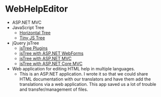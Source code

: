 # WebHelpEditor
+ ASP.NET MVC
+ JavaScript Tree
  + [Horizontal Tree](https://www.codeproject.com/Articles/14638/JavaScript-Horizontal-Tree)
  + [Tiny JS Tree](https://www.codeproject.com/Articles/21393/Tiny-JavaScript-tree)
+ jQuery jsTree
  + [jsTree Plugins](https://www.jstree.com/plugins/)
  + [jsTree with ASP.NET WebForms](https://simpledotnetsolutions.wordpress.com/2012/11/25/jstree-few-examples-with-asp-netc/)
  + [jsTree with ASP.NET MVC](http://geeklit.blogspot.com/2013/12/using-jstree-with-aspnet-mvc.html)
  + [jsTree with ASP.NET Core MVC](https://www.aspsnippets.com/Articles/ASPNet-Core-MVC-Bind-Populate-jsTree-TreeView-from-Database.aspx)
+ Web application for editing HTML help in multiple languages.
  + This is an ASP.NET application. I wrote it so that we could share HTML documentation with our translators and have them add the translations via a web application. This app saved us a lot of trouble and transfer/management of files.
